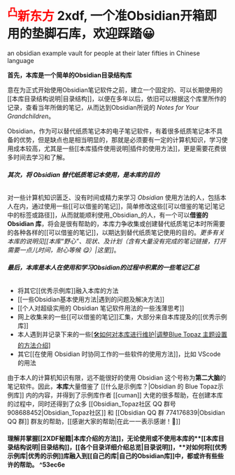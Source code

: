 # <font color="#ff0000">**<sup>凸</sup>新东方**</font> 2xdf, 一个准Obsidian开箱即用的垫脚石库，欢迎踩踏😀
an obsidian example vault for people at their later fifties in Chinese language

**首先，本库是一个简单的Obsidian目录结构库**

意在为正式开始使用Obsidian笔记软件之前，建立一个固定的、可以长期使用的[[本库目录结构说明|目录结构]]，以便在多年以后，依旧可以根据这个库里所作的记录，查看当年所做的笔记，从而达到Obsidian所说的 _Notes for Your Grandchildren_。

Obsidian，作为可以替代纸质笔记本的电子笔记软件，有着很多纸质笔记本不具备的优势，但是缺点也是相当明显的，那就是必须要有一定的计算机知识，学习使用成本较高，尤其是一些[[本库插件使用说明|插件的使用方法]]，更是需要花费很多时间去学习和了解。

###### **其次，_将 Obsidian 替代纸质笔记本使用，是本库的目的_**
对一些计算机知识匮乏、没有时间或精力来学习 _Obsidian_ 使用方法的人，包括本人在内，通过使用一些[[可以借鉴的笔记]]，简单修改这些[[可以借鉴的笔记|笔记中的标签或路径]]，从而就能顺利使用_Obsidian_的人，有一个可以**借鉴的 Obsidian 库**，将会是很有帮助的，本库力争收集或创建替代纸质笔记本时所需要的各种各样的[[可以借鉴的笔记]]，以期达到替代纸质笔记使用的目的。_更多有关本库的说明见[[本库“野心”、现状、及计划（含有大量没有完成的笔记链接，打开需要一点儿时间，耐心等候 😋）|这里]]_。

###### **最后，本库是本人在使用和学习Obsidian的过程中积累的一些笔记汇总**
- 将其它[[优秀示例库]]融入本库的方法
- [[一些Obsidian基本使用方法|遇到的问题及解决方法]]
- [[个人对超级实用的 Obsidian 笔记软件用法的一些浅薄思考]]
- 网上收集来的一些[[可以借鉴的笔记]]汇集，大部分来自本库提及的[[优秀示例库]]
- 本人遇到并记录下来的一些[[🛠️如何对本库进行维护|调整Blue Topaz 主题设置的方法介绍]](仅适用于Simplicty配色)
- 其它[[在使用 Obsidian 时协同工作的一些软件的使用方法]]，比如 VScode 的用法

由于本人的计算机知识有限，远不能很好的使用 Obsidian 这个号称为**第二大脑**的笔记软件。因此，**本库**大量借鉴了 [[什么是示例库？|Obsidian 的 Blue Topaz示例库]] 内的内容，并得到了示例库作者 [[cuman]] 大佬的很多帮助，在创建本库的过程中，同时还得到了众多 [[Obsidian_Topaz社区 QQ 群号 908688452|Obsidian_Topaz社区]] 和 [[Obsidian QQ 群 774176839|Obsidian QQ 群]] 群友的帮助，[[感谢大家的帮助|在此一一表示感谢！🤝]]

#### 理解并掌握[[2XDF秘籍|本库介绍的方法]]，无论**使用**或**不使用**本库的**[[本库目录结构说明|目录结构]]，[[各个目录详细介绍总览|目录说明]]，**对如何将[[优秀示例库|优秀的示例]]库融入到[[自己的库|自己的Obsidian库]]中，都或许有些些许的帮助。 ^53ec6e

